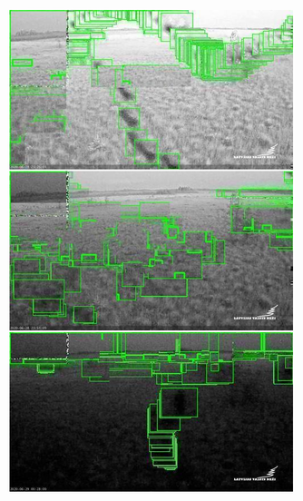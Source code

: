 ![20200628-221529-224534](in/20200628/20200628-221529-224534_0_.jpg)
![20200628-224539-231544](in/20200628/20200628-224539-231544_0_.jpg)
![20200628-231549-234554](in/20200628/20200628-231549-234554_0_.jpg)
